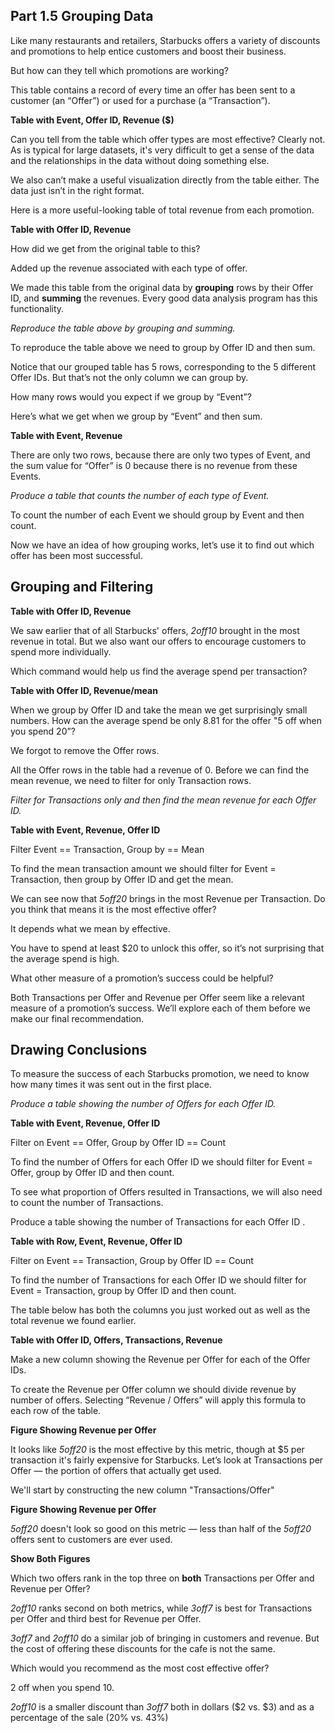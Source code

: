 ## Part 1.5 Grouping Data

Like many restaurants and retailers, Starbucks offers a variety of discounts and promotions to help entice customers and boost their business.

But how can they tell which promotions are working?

This table contains a record of every time an offer has been sent to a customer (an “Offer”) or used for a purchase (a “Transaction”).

**Table with Event, Offer ID, Revenue ($)**

Can you tell from the table which offer types are most effective? Clearly not. As is typical for large datasets, it's very difficult to get a sense of the data and the relationships in the data without doing something else. 

We also can’t make a useful visualization directly from the table either. The data just isn’t in the right format. 

Here is a more useful-looking table of total revenue from each promotion.

**Table with Offer ID, Revenue**

How did we get from the original table to this?

Added up the revenue associated with each type of offer.

We made this table from the original data by **grouping** rows by their Offer ID, and **summing** the revenues. Every good data analysis program has this functionality.

*Reproduce the table above by grouping and summing.*

To reproduce the table above we need to group by Offer ID and then sum.

Notice that our grouped table has 5 rows, corresponding to the 5 different Offer IDs. But that’s not the only column we can group by.

How many rows would you expect if we group by “Event”?

Here’s what we get when we group by “Event” and then sum.

**Table with Event, Revenue**

There are only two rows, because there are only two types of Event, and the sum value for “Offer” is 0 because there is no revenue from these Events.

*Produce a table that counts the number of each type of Event.*

To count the number of each Event we should group by Event and then count.

Now we have an idea of how grouping works, let’s use it to find out which offer has been most successful.



## Grouping and Filtering

**Table with Offer ID, Revenue**

We saw earlier that of all Starbucks' offers, *2off10* brought in the most revenue in total. But we also want our offers to encourage customers to spend more individually.

Which command would help us find the average spend per transaction?

**Table with Offer ID, Revenue/mean**

When we group by Offer ID and take the mean we get surprisingly small numbers. How can the average spend be only 8.81 for the offer  "5 off when you spend 20”?

We forgot to remove the Offer rows.

All the Offer rows in the table had a revenue of 0. Before we can find the mean revenue, we need to filter for only Transaction rows.

*Filter for Transactions only and then find the mean revenue for each Offer ID.*

**Table with Event, Revenue, Offer ID**

Filter Event == Transaction, Group by == Mean

To find the mean transaction amount we should filter for Event = Transaction, then group by Offer ID and get the mean.

We can see now that *5off20* brings in the most Revenue per Transaction. Do you think that means it is the most effective offer?

It depends what we mean by effective.

You have to spend at least $20 to unlock this offer, so it’s not surprising that the average spend is high.

What other measure of a promotion’s success could be helpful?

Both Transactions per Offer and Revenue per Offer seem like a relevant measure of a promotion’s success. We’ll explore each of them before we make our final recommendation.

## Drawing Conclusions

To measure the success of each Starbucks promotion, we need to know how many times it was sent out in the first place.

*Produce a table showing the number of Offers for each Offer ID.*

**Table with Event, Revenue, Offer ID**

Filter on Event == Offer, Group by Offer ID == Count

To find the number of Offers for each Offer ID we should filter for Event = Offer, group by Offer ID and then count.

To see what proportion of Offers resulted in Transactions, we will also need to count the number of Transactions.

Produce a table showing the number of Transactions for each Offer ID .

**Table with Row, Event, Revenue, Offer ID**

Filter on Event == Transaction, Group by Offer ID == Count

To find the number of Transactions for each Offer ID we should filter for Event = Transaction, group by Offer ID and then count.

The table below has both the columns you just worked out as well as the total revenue we found earlier.

**Table with Offer ID, Offers, Transactions, Revenue**

Make a new column showing the Revenue per Offer for each of the Offer IDs.

To create the Revenue per Offer column we should divide revenue by number of offers. Selecting “Revenue / Offers” will apply this formula to each row of the table.

**Figure Showing Revenue per Offer**

It looks like *5off20* is the most effective by this metric, though at $5 per transaction it's fairly expensive for Starbucks. Let’s look at Transactions per Offer — the portion of offers that actually get used.

We'll start by constructing the new column "Transactions/Offer"

**Figure Showing Revenue per Offer**

*5off20* doesn't look so good on this metric — less than half of the *5off20* offers sent to customers are ever used.

**Show Both Figures**

Which two offers rank in the top three on **both** Transactions per Offer and Revenue per Offer?

*2off10* ranks second on both metrics, while *3off7* is best for Transactions per Offer and third best for Revenue per Offer.

*3off7* and *2off10* do a similar job of bringing in customers and revenue. But the cost of offering these discounts for the cafe is not the same.

Which would you recommend as the most cost effective offer?

2 off when you spend 10.

*2off10* is a smaller discount than *3off7* both in dollars ($2 vs. $3) and as a percentage of the sale (20% vs. 43%)

